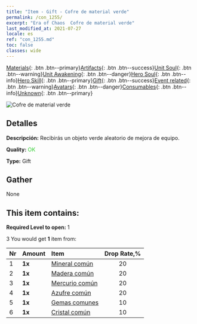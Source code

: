 ```yaml
---
title: "Item - Gift - Cofre de material verde"
permalink: /con_1255/
excerpt: "Era of Chaos  Cofre de material verde"
last_modified_at: 2021-07-27
locale: es
ref: "con_1255.md"
toc: false
classes: wide
---
```

 [Materials](/ItemsES/){: .btn .btn--primary}[Artifacts](/ItemsES/Artifacts/){: .btn .btn--success}[Unit Soul](/ItemsES/UnitSoul/){: .btn .btn--warning}[Unit Awakening](/ItemsES/UnitAwakening/){: .btn .btn--danger}[Hero Soul](/ItemsES/HeroSoul/){: .btn .btn--info}[Hero Skill](/ItemsES/HeroSkill/){: .btn .btn--primary}[Gift](/ItemsES/Gift/){: .btn .btn--success}[Event related](/ItemsES/Events/){: .btn .btn--warning}[Avatars](/ItemsES/Avatars/){: .btn .btn--danger}[Consumables](/ItemsES/Consumables/){: .btn .btn--info}[Unknown](/ItemsES/Unknown/){: .btn .btn--primary}

 ![Cofre de material verde](/images/t/i_304002.png)

## Detalles
 **Descripción:** Recibirás un objeto verde aleatorio de mejora de equipo.

 **Quality:** <span style="color: #32CD32">OK</span>

 **Type:** Gift

## Gather

  None

## This item contains:

 **Required Level to open:** 1

 3 You would get **1** item  from:

  | Nr | Amount |     Item    | Drop Rate,% |
  |:---|:-------|:------------|:---------:|
  | 1 |  **1x** | [Mineral común](/ItemsES/mat_6/) | 20 | 
  | 2 |  **1x** | [Madera común](/ItemsES/mat_7/) | 20 | 
  | 3 |  **1x** | [Mercurio común](/ItemsES/mat_8/) | 20 | 
  | 4 |  **1x** | [Azufre común](/ItemsES/mat_9/) | 20 | 
  | 5 |  **1x** | [Gemas comunes](/ItemsES/mat_10/) | 10 | 
  | 6 |  **1x** | [Cristal común](/ItemsES/mat_11/) | 10 | 
